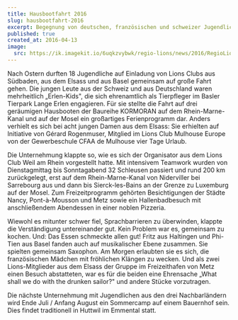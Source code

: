 ```yaml
---
title: Hausbootfahrt 2016
slug: hausbootfahrt-2016
excerpt: Begegnung von deutschen, französischen und schweizer Jugendlichen - 6 Tage unterwegs auf Wasserstraßen in Frankreich / Finanzierung durch Regio Lions.
published: true
created_at: 2016-04-13
image:
  src: https://ik.imagekit.io/6uqkzvybwk/regio-lions/news/2016/RegioLions2016-1.jpg?updatedAt=1707158154280
---
```


Nach Ostern durften 18 Jugendliche auf Einladung von Lions Clubs aus Südbaden, aus dem Elsass und aus Basel gemeinsam auf große Fahrt gehen. Die jungen Leute aus der Schweiz und aus Deutschland waren mehrheitlich „Erlen-Kids", die sich ehrenamtlich als Tierpfleger im Basler Tierpark Lange Erlen engagieren. Für sie stellte die Fahrt auf drei geräumigen Hausbooten der Baureihe KORMORAN auf dem Rhein-Marne-Kanal und auf der Mosel ein großartiges Ferienprogramm dar. Anders verhielt es sich bei acht jungen Damen aus dem Elsass: Sie erhielten auf Initiative von Gérard Rogenmuser, Mitglied im Lions Club Mulhouse Europe von der Gewerbeschule CFAA de Mulhouse vier Tage Urlaub.

Die Unternehmung klappte so, wie es sich der Organisator aus dem Lions Club Weil am Rhein vorgestellt hatte. Mit intensivem Teamwork wurden von Dienstagmittag bis Sonntagabend 32 Schleusen passiert und rund 200 km zurückgelegt, erst auf dem Rhein-Marne-Kanal von Niderviller bei Sarrebourg aus und dann bis Sierck-les-Bains an der Grenze zu Luxemburg auf der Mosel. Zum Freizeitprogramm gehörten Besichtigungen der Städte Nancy, Pont-à-Mousson und Metz sowie ein Hallenbadbesuch mit anschließendem Abendessen in einer noblen Pizzeria.

Wiewohl es mitunter schwer fiel, Sprachbarrieren zu überwinden, klappte die Verständigung untereinander gut. Kein Problem war es, gemeinsam zu kochen. Und: Das Essen schmeckte allen gut! Fritz aus Haltingen und Phi-Tien aus Basel fanden auch auf musikalischer Ebene zusammen. Sie spielten gemeinsam Saxophon. Am Morgen erlaubten sie es sich, die französischen Mädchen mit fröhlichen Klängen zu wecken. Und als zwei Lions-Mitglieder aus dem Elsass der Gruppe im Freizeithafen von Metz einen Besuch abstatteten, war es für die beiden eine Ehrensache „What shall we do with the drunken sailor?" und andere Stücke vorzutragen.

Die nächste Unternehmung mit Jugendlichen aus den drei Nachbarländern wird Ende Juli / Anfang August ein Sommercamp auf einem Bauernhof sein. Dies findet traditionell in Huttwil im Emmental statt.
